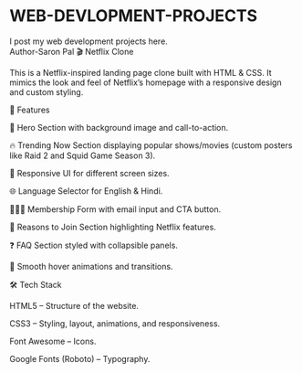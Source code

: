 # WEB-DEVLOPMENT-PROJECTS
I post my web development projects here.
<br>
Author-Saron Pal
🎬 Netflix Clone

This is a Netflix-inspired landing page clone built with HTML & CSS. It mimics the look and feel of Netflix’s homepage with a responsive design and custom styling.

🚀 Features

🎥 Hero Section with background image and call-to-action.

🔥 Trending Now Section displaying popular shows/movies (custom posters like Raid 2 and Squid Game Season 3).

📱 Responsive UI for different screen sizes.

🌐 Language Selector for English & Hindi.

👨‍👩‍👧 Membership Form with email input and CTA button.

📌 Reasons to Join Section highlighting Netflix features.

❓ FAQ Section styled with collapsible panels.

🎨 Smooth hover animations and transitions.

🛠️ Tech Stack

HTML5 – Structure of the website.

CSS3 – Styling, layout, animations, and responsiveness.

Font Awesome – Icons.

Google Fonts (Roboto) – Typography.
